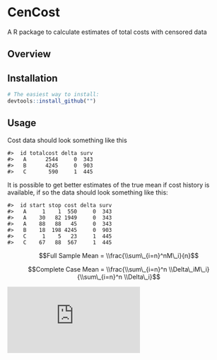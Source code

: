 
<!-- README.md is generated from README.Rmd. Please edit that file -->
CenCost
=======

A R package to calculate estimates of total costs with censored data

Overview
--------

Installation
------------

``` r
# The easiest way to install:
devtools::install_github("")
```

Usage
-----

Cost data should look something like this

    #>  id totalcost delta surv
    #>   A      2544     0  343
    #>   B      4245     0  903
    #>   C       590     1  445

It is possible to get better estimates of the true mean if cost history is available, if so the data should look something like this:

    #>  id start stop cost delta surv
    #>   A     1    1  550     0  343
    #>   A    30   82 1949     0  343
    #>   A    88   88   45     0  343
    #>   B    18  198 4245     0  903
    #>   C     1    5   23     1  445
    #>   C    67   88  567     1  445

$$Full Sample Mean = \\frac{\\sum\_{i=n}^nM\_i}{n}$$

$$Complete Case Mean = \\frac{\\sum\_{i=n}^n \\Delta\_iM\_i}{\\sum\_{i=n}^n \\Delta\_i}$$

![equation](http://www.sciweavers.org/tex2img.php?eq=%24%24Complete%20Case%20Mean%20%3D%20%5Cfrac%7B%5Csum_%7Bi%3Dn%7D%5En%20%5CDelta_iM_i%7D%7B%5Csum_%7Bi%3Dn%7D%5En%5CDelta_i%7D%24%24&bc=White&fc=Black&im=jpg&fs=12&ff=arev&edit=0)
